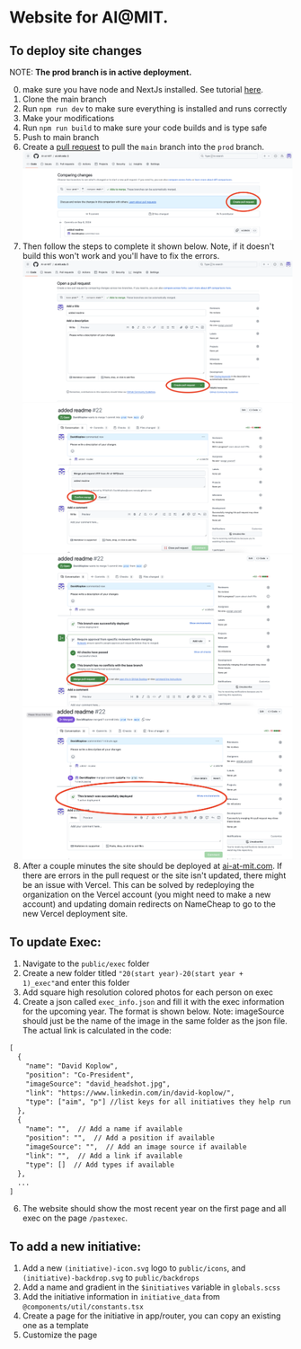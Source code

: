 # Website for AI@MIT.


## To deploy site changes

NOTE: **The prod branch is in active deployment.**

0) make sure you have node and NextJs installed. See tutorial [here](https://nextjs.org/docs/getting-started/installation).
1) Clone the main branch
2) Run `npm run dev` to make sure everything is installed and runs correctly
3) Make your modifications
4) Run `npm run build` to make sure your code builds and is type safe
5) Push to main branch
6) Create a [pull request](https://github.com/AI-at-MIT/ai.mit.edu/pulls) to pull the `main` branch into the `prod` branch. 
![image info](./readme_assets/PR1.png)
7) Then follow the steps to complete it shown below. Note, if it doesn't build this won't work and you'll have to fix the errors.
![image info](./readme_assets/PR2.png)
![image info](./readme_assets/PR3.png)
![image info](./readme_assets/PR4.png)
![image info](./readme_assets/PR5.png)
8) After a couple minutes the site should be deployed at [ai-at-mit.com](https://www.ai-at-mit.com/). If there are errors in the pull request or the site isn't updated, there might be an issue with Vercel. This can be solved by redeploying the organization on the Vercel account (you might need to make a new account) and updating domain redirects on NameCheap to go to the new Vercel deployment site.


## To update Exec:
1) Navigate to the `public/exec` folder
2) Create a new folder titled `"20(start year)-20(start year + 1)_exec"`and enter this folder
4) Add square high resolution colored photos for each person on exec
5) Create a json called `exec_info.json` and fill it with the exec information for the upcoming year. The format is shown below. 
Note: imageSource should just be the name of the image in the same folder as the json file. The actual link is calculated in the code:
```
[
  {
    "name": "David Koplow",
    "position": "Co-President",
    "imageSource": "david_headshot.jpg",
    "link": "https://www.linkedin.com/in/david-koplow/",
    "type": ["aim", "p"] //list keys for all initiatives they help run
  },
  {
    "name": "",  // Add a name if available
    "position": "",  // Add a position if available
    "imageSource": "",  // Add an image source if available
    "link": "",  // Add a link if available
    "type": []  // Add types if available
  }, 
  ...
]
```
6) The website should show the most recent year on the first page and all exec on the page `/pastexec`.

## To add a new initiative:
1) Add a new `(initiative)-icon.svg` logo to `public/icons`, and `(initiative)-backdrop.svg` to `public/backdrops`
2) Add a name and gradient in the `$initiatives` variable in `globals.scss` 
3) Add the initiative information in `initiative_data` from `@components/util/constants.tsx`
4) Create a page for the initiative in app/router, you can copy an existing one as a template
5) Customize the page
